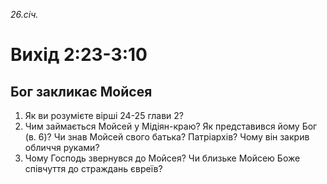 
_26.січ._

# Вихід 2:23-3:10

## Бог закликає Мойсея
1. Як ви розумієте вірші 24-25 глави 2?
2. Чим займається Мойсей у Мідіян-краю? Як представився йому Бог (в. 6)? Чи знав Мойсей свого батька? Патріархів? Чому він закрив обличчя руками?
3. Чому Господь звернувся до Мойсея? Чи близьке Мойсею Боже співчуття до страждань євреїв?
